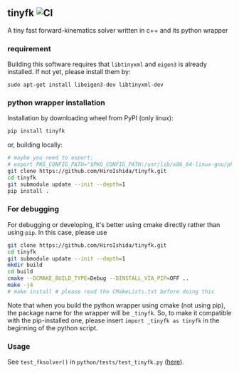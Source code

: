## tinyfk ![CI](https://github.com/HiroIshida/tinyfk/workflows/CI/badge.svg)
A tiny fast forward-kinematics solver written in c++ and its python wrapper

### requirement
Building this software requires that `libtinyxml` and `eigen3` is already installed. If not yet, please install them by:
```
sudo apt-get install libeigen3-dev libtinyxml-dev
```

### python wrapper installation
Installation by downloading wheel from PyPI (only linux):
```bash
pip install tinyfk
```
or, building locally:
```bash
# maybe you need to export:
# export PKG_CONFIG_PATH="$PKG_CONFIG_PATH:/usr/lib/x86_64-linux-gnu/pkgconfig"
git clone https://github.com/HiroIshida/tinyfk.git
cd tinyfk
git submodule update --init --depth=1
pip install . 
```

### For debugging
For debugging or developing, it's better using cmake directly rather than using `pip`. In this case, please use
```bash
git clone https://github.com/HiroIshida/tinyfk.git
cd tinyfk
git submodule update --init --depth=1
mkdir build
cd build
cmake --DCMAKE_BUILD_TYPE=Debug --DINSTALL_VIA_PIP=OFF ..
make -j4
# make install # please read the CMakeLists.txt before doing this
```
Note that when you build the python wrapper using cmake (not using pip), the package name for the wrapper will be `_tinyfk`. So, to make it compatible with the pip-installed one, please insert `import _tinyfk as tinyfk` in the beginning of the python script.

### Usage 
See `test_fksolver()` in `python/tests/test_tinyfk.py` ([here](/python/tests/test_tinyfk.py)).
